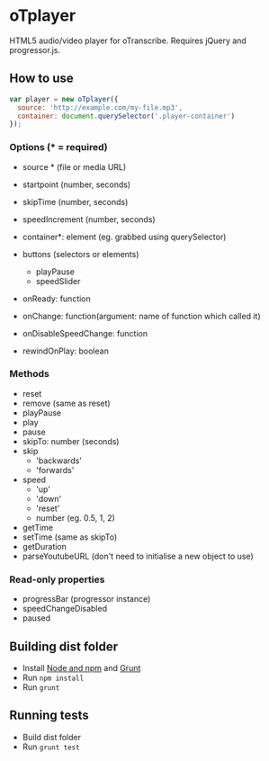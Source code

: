 # oTplayer

HTML5 audio/video player for oTranscribe. Requires jQuery and progressor.js.


## How to use

```js
var player = new oTplayer({
  source: 'http://example.com/my-file.mp3',
  container: document.querySelector('.player-container')
});
```

### Options (* = required)

- source * (file or media URL)
- startpoint (number, seconds)
- skipTime (number, seconds)
- speedIncrement (number, seconds)
- container*: element (eg. grabbed using querySelector)
- buttons (selectors or elements)
    - playPause
    - speedSlider
    
- onReady: function
- onChange: function(argument: name of function which called it)
- onDisableSpeedChange: function
- rewindOnPlay: boolean

### Methods

- reset
- remove (same as reset)
- playPause
- play
- pause
- skipTo: number (seconds)
- skip
    - 'backwards'
    - 'forwards'
- speed
    - 'up'
    - 'down'
    - 'reset'
    - number (eg. 0.5, 1, 2)
- getTime
- setTime (same as skipTo)
- getDuration
- parseYoutubeURL (don't need to initialise a new object to use)


### Read-only properties

- progressBar (progressor instance)
- speedChangeDisabled
- paused


## Building dist folder

- Install [Node and npm](https://nodejs.org) and [Grunt](http://gruntjs.com)
- Run `npm install`
- Run `grunt`

## Running tests

- Build dist folder
- Run `grunt test`


